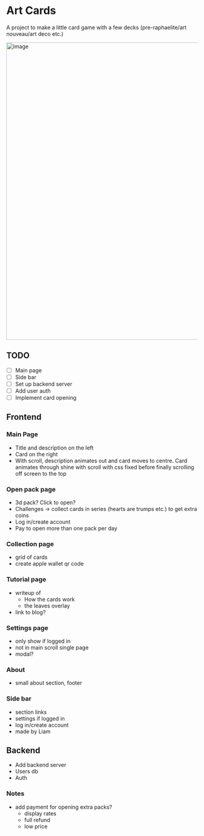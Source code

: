 # Art Cards

A project to make a little card game with a few decks (pre-raphaelite/art nouveau/art deco etc.)

<img width="783" alt="image" src="https://github.com/user-attachments/assets/9fc95e9c-3103-4f98-9cce-cf16b8780d2d" />


## TODO

- [ ] Main page
- [ ] Side bar
- [ ] Set up backend server
- [ ] Add user auth
- [ ] Implement card opening

## Frontend

### Main Page

- Title and description on the left
- Card on the right
- With scroll, description animates out and card moves to centre. Card animates through shine with scroll with css fixed before finally scrolling off screen to the top

### Open pack page

- 3d pack? Click to open?
- Challenges -> collect cards in series (hearts are trumps etc.) to get extra coins
- Log in/create account
- Pay to open more than one pack per day

### Collection page

- grid of cards
- create apple wallet qr code

### Tutorial page

- writeup of
  - How the cards work
  - the leaves overlay
- link to blog?

### Settings page

- only show if logged in
- not in main scroll single page
- modal?

### About

- small about section, footer

### Side bar

- section links
- settings if logged in
- log in/create account
- made by Liam

## Backend

- Add backend server
- Users db
- Auth

### Notes

- add payment for opening extra packs?
  - display rates
  - full refund
  - low price
